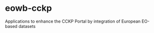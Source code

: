 eowb-cckp
=========

Applications to enhance the CCKP Portal by integration of European EO-based datasets
